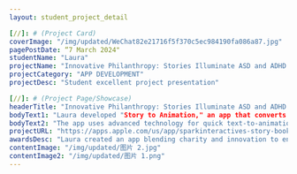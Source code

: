 ```yaml
---
layout: student_project_detail

[//]: # (Project Card)
coverImage: "/img/updated/WeChat82e21716f5f370c5ec984190fa086a87.jpg"
pagePostDate: “7 March 2024"
studentName: "Laura"
projectName: "Innovative Philanthropy: Stories Illuminate ASD and ADHD Kids"
projectCategory: "APP DEVELOPMENT"
projectDesc: "Student excellent project presentation"

[//]: # (Project Page/Showcase)
headerTitle: "Innovative Philanthropy: Stories Illuminate ASD and ADHD Kids"
bodyText1: "Laura developed "Story to Animation," an app that converts storybooks into interactive videos to aid children with autism or motor disorders, merging technology with philanthropy."
bodyText2: "The app uses advanced technology for quick text-to-animation conversion and personalizes story recommendations, enhancing learning and communication skills through interactive features."
projectURL: "https://apps.apple.com/us/app/sparkinteractives-story-book/id1615127097"
awardsDesc: "Laura created an app blending charity and innovation to engage autistic and ADHD kids with stories."
contentImage: "/img/updated/图片 2.jpg"
contentImage2: "/img/updated/图片 1.png"
---
```

